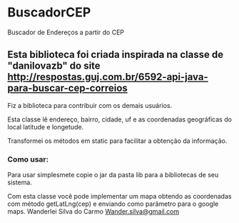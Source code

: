 # BuscadorCEP
Buscador de Endereços a partir do CEP

## Esta biblioteca foi criada inspirada na classe de  "danilovazb" do site http://respostas.guj.com.br/6592-api-java-para-buscar-cep-correios

Fiz a biblioteca para contribuir com os demais usuários.

Esta classe lê endereço, bairro, cidade, uf e as coordenadas geográficas do local latitude e longetude.

Transformei os métodos em static para facilitar a obtenção da informação.

### Como usar:

Para usar simplesmete copie o jar da pasta lib para a bibliotecas de seu sistema.

Com esta classe você pode implementar um mapa obtendo as coordenadas com método getLatLng(cep) e enviando como parâmetro para o google maps.
Wanderlei Silva do Carmo <Wander.silva@gmail.com>
